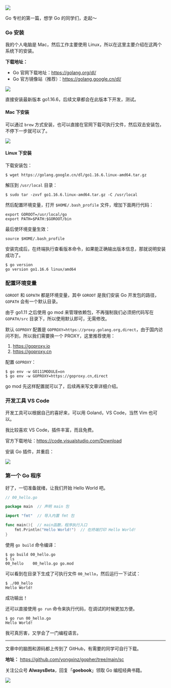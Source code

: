 ![](https://github.com/yongxinz/gopher/blob/main/sc/pic/00_GO%E5%AE%89%E8%A3%85%E4%B8%8E%E9%85%8D%E7%BD%AE.png)

Go 专栏的第一篇，想学 Go 的同学们，走起～

### Go 安装

我的个人电脑是 Mac，然后工作主要使用 Linux，所以在这里主要介绍在这两个系统下的安装。

**下载地址：**

- Go 官网下载地址：https://golang.org/dl/
- Go 官方镜像站（推荐）：https://golang.google.cn/dl/

![](https://github.com/yongxinz/gopher/blob/main/sc/pic/00_go_dl.png)

直接安装最新版本 go1.16.6，后续文章都会在此版本下开发，测试。

#### Mac 下安装

可以通过 `brew` 方式安装，也可以直接在官网下载可执行文件，然后双击安装包，不停下一步就可以了。

![](https://github.com/yongxinz/gopher/blob/main/sc/pic/00_mac_install_go.png)

#### Linux 下安装

下载安装包：
```shell
$ wget https://golang.google.cn/dl/go1.16.6.linux-amd64.tar.gz
```

解压到 `/usr/local` 目录：
```shell
$ sudo tar -zxvf go1.16.6.linux-amd64.tar.gz -C /usr/local
```

然后配置环境变量，打开 `$HOME/.bash_profile` 文件，增加下面两行代码：

```shell
export GOROOT=/usr/local/go
export PATH=$PATH:$GOROOT/bin
```

最后使环境变量生效：

```shell
source $HOME/.bash_profile
```

安装完成后，在终端执行查看版本命令，如果能正确输出版本信息，那就说明安装成功了。

```shell
$ go version
go version go1.16.6 linux/amd64
```

### 配置环境变量

`GOROOT` 和 `GOPATH` 都是环境变量，其中 `GOROOT` 是我们安装 Go 开发包的路径，`GOPATH` 会有一个默认目录。

由于 go1.11 之后使用 go mod 来管理依赖包，不再强制我们必须把代码写在 `GOPATH/src` 目录下，所以使用默认即可，无需修改。

默认 `GOPROXY` 配置是 `GOPROXY=https://proxy.golang.org,direct`，由于国内访问不到，所以我们需要换一个 PROXY，这里推荐使用：

1. https://goproxy.io
2. https://goproxy.cn

配置 `GOPROXY`：

```shell
$ go env -w GO111MODULE=on
$ go env -w GOPROXY=https://goproxy.cn,direct
```

go mod 先这样配置就可以了，后续再来写文章详细介绍。

### 开发工具 VS Code

开发工具可以根据自己的喜好来，可以用 Goland，VS Code，当然 Vim 也可以。

我比较喜欢 VS Code，插件丰富，而且免费。

官方下载地址：https://code.visualstudio.com/Download

安装 Go 插件，并重启：

![](https://github.com/yongxinz/gopher/blob/main/sc/pic/00_vs_code_install_go.png)

### 第一个 Go 程序

好了，一切准备就绪，让我们开始 Hello World 吧。

```go
// 00_hello.go

package main  // 声明 main 包

import "fmt"  // 导入内置 fmt 包

func main(){  // main函数，程序执行入口
	fmt.Println("Hello World!")  // 在终端打印 Hello World!
}
```

使用 `go build` 命令编译：
```shell
$ go build 00_hello.go
$ ls
00_hello    00_hello.go go.mod
```

可以看到在目录下生成了可执行文件 `00_hello`，然后运行一下试试：
```shell
$ ./00_hello
Hello World!
```

成功输出！

还可以直接使用 `go run` 命令来执行代码，在调试的时候更加方便。
```shell
$ go run 00_hello.go
Hello World!
```

我可真厉害，又学会了一门编程语言。


---
文章中的脑图和源码都上传到了 GitHub，有需要的同学可自行下载。

**地址：** https://github.com/yongxinz/gopher/tree/main/sc

关注公众号 **AlwaysBeta**，回复「**goebook**」领取 Go 编程经典书籍。

![](https://github.com/yongxinz/gopher/blob/main/alwaysbeta.JPG)
